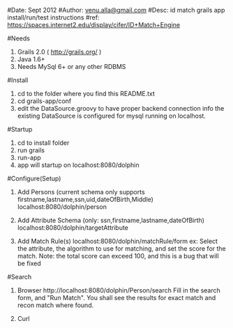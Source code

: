#Date: Sept 2012
#Author: venu.alla@gmail.com
#Desc: id match grails app install/run/test instructions
#ref: https://spaces.internet2.edu/display/cifer/ID+Match+Engine

#Needs
1. Grails 2.0 ( http://grails.org/ )
2. Java 1.6+
3. Needs MySql 6+ or any other RDBMS

#Install
1. cd to the folder where you find this README.txt
2. cd grails-app/conf
3. edit the DataSource.groovy to have proper backend connection info
   the existing DataSource is configured for mysql running on localhost.

#Startup
1. cd to install folder 
2. run grails
3. run-app
4. app will startup on localhost:8080/dolphin

#Configure(Setup)
1. Add Persons (current schema only supports firstname,lastname,ssn,uid,dateOfBirth,Middle)
localhost:8080/dolphin/person

2. Add Attribute Schema (only: ssn,firstname,lastname,dateOfBirth)
localhost:8080/dolphin/targetAttribute

3. Add Match Rule(s)
localhost:8080/dolphin/matchRule/form
ex: Select the attribute, the algorithm to use for matching, and set the score for the match.
Note: the total score can exceed 100, and this is a bug that will be fixed

#Search
1. Browser
http://localhost:8080/dolphin/Person/search
Fill in the search form, and "Run Match".
You shall see the results for exact match and recon match where found.

2. Curl




